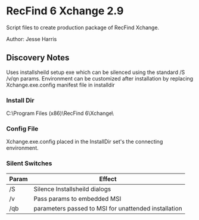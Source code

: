 # RecFind 6 Xchange 2.9
Script files to create production package of RecFind Xchange.

Author: Jesse Harris

## Discovery Notes
Uses installsheild setup exe which can be silenced using the standard /S /v/qn params.
Environment can be customized after installation by replacing Xchange.exe.config manifest file in installdir

### Install Dir
C:\Program Files (x86)\RecFind 6\Xchange\

### Config File
Xchange.exe.config placed in the InstallDir set's the connecting environment.

### Silent Switches

|Param |Effect                                              |
|------|----------------------------------------------------|
|/S    |Silence Installsheild dialogs                       |
|/v    |Pass params to embedded MSI                         |
|/qb   |parameters passed to MSI for unattended installation|
